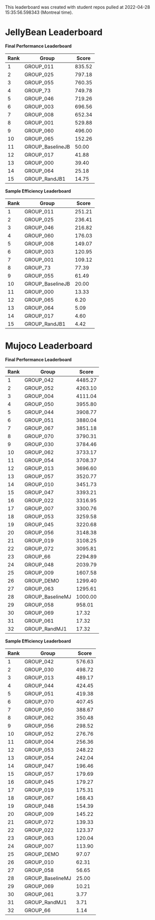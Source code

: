 This leaderboard was created with student repos pulled at 2022-04-28 15:35:56.598343 (Montreal time).


# JellyBean Leaderboard

**Final Performance Leaderboard**

|Rank      |Group     |Score     |
|----------|----------|----------|
|1      |GROUP_011     |835.52     |
|2      |GROUP_025     |797.18     |
|3      |GROUP_055     |760.35     |
|4      |GROUP_73     |749.78     |
|5      |GROUP_046     |719.26     |
|6      |GROUP_003     |696.56     |
|7      |GROUP_008     |652.34     |
|8      |GROUP_001     |529.88     |
|9      |GROUP_060     |496.00     |
|10      |GROUP_065     |152.26     |
|11      |GROUP_BaselineJB     |50.00     |
|12      |GROUP_017     |41.88     |
|13      |GROUP_000     |39.40     |
|14      |GROUP_064     |25.18     |
|15      |GROUP_RandJB1     |14.75     |


**Sample Efficiency Leaderboard**

|Rank      |Group     |Score     |
|----------|----------|----------|
|1      |GROUP_011     |251.21     |
|2      |GROUP_025     |236.41     |
|3      |GROUP_046     |216.82     |
|4      |GROUP_060     |176.03     |
|5      |GROUP_008     |149.07     |
|6      |GROUP_003     |120.95     |
|7      |GROUP_001     |109.12     |
|8      |GROUP_73     |77.39     |
|9      |GROUP_055     |61.49     |
|10      |GROUP_BaselineJB     |20.00     |
|11      |GROUP_000     |13.33     |
|12      |GROUP_065     |6.20     |
|13      |GROUP_064     |5.09     |
|14      |GROUP_017     |4.60     |
|15      |GROUP_RandJB1     |4.42     |


# Mujoco Leaderboard

**Final Performance Leaderboard**

|Rank      |Group     |Score     |
|----------|----------|----------|
|1      |GROUP_042     |4485.27     |
|2      |GROUP_052     |4263.10     |
|3      |GROUP_004     |4111.04     |
|4      |GROUP_050     |3955.80     |
|5      |GROUP_044     |3908.77     |
|6      |GROUP_051     |3880.04     |
|7      |GROUP_067     |3851.18     |
|8      |GROUP_070     |3790.31     |
|9      |GROUP_030     |3784.46     |
|10      |GROUP_062     |3733.17     |
|11      |GROUP_054     |3708.37     |
|12      |GROUP_013     |3696.60     |
|13      |GROUP_057     |3520.77     |
|14      |GROUP_010     |3451.73     |
|15      |GROUP_047     |3393.21     |
|16      |GROUP_022     |3316.95     |
|17      |GROUP_007     |3300.76     |
|18      |GROUP_053     |3259.58     |
|19      |GROUP_045     |3220.68     |
|20      |GROUP_056     |3148.38     |
|21      |GROUP_019     |3108.25     |
|22      |GROUP_072     |3095.81     |
|23      |GROUP_66     |2294.89     |
|24      |GROUP_048     |2039.79     |
|25      |GROUP_009     |1607.58     |
|26      |GROUP_DEMO     |1299.40     |
|27      |GROUP_063     |1295.61     |
|28      |GROUP_BaselineMJ     |1000.00     |
|29      |GROUP_058     |958.01     |
|30      |GROUP_069     |17.32     |
|31      |GROUP_061     |17.32     |
|32      |GROUP_RandMJ1     |17.32     |


**Sample Efficiency Leaderboard**

|Rank      |Group     |Score     |
|----------|----------|----------|
|1      |GROUP_042     |576.63     |
|2      |GROUP_030     |498.72     |
|3      |GROUP_013     |489.17     |
|4      |GROUP_044     |424.45     |
|5      |GROUP_051     |419.38     |
|6      |GROUP_070     |407.45     |
|7      |GROUP_050     |388.67     |
|8      |GROUP_062     |350.48     |
|9      |GROUP_056     |298.52     |
|10      |GROUP_052     |276.76     |
|11      |GROUP_004     |256.36     |
|12      |GROUP_053     |248.22     |
|13      |GROUP_054     |242.04     |
|14      |GROUP_047     |196.46     |
|15      |GROUP_057     |179.69     |
|16      |GROUP_045     |179.27     |
|17      |GROUP_019     |175.31     |
|18      |GROUP_067     |168.43     |
|19      |GROUP_048     |154.39     |
|20      |GROUP_009     |145.22     |
|21      |GROUP_072     |139.33     |
|22      |GROUP_022     |123.37     |
|23      |GROUP_063     |120.04     |
|24      |GROUP_007     |113.90     |
|25      |GROUP_DEMO     |97.07     |
|26      |GROUP_010     |62.31     |
|27      |GROUP_058     |56.65     |
|28      |GROUP_BaselineMJ     |25.00     |
|29      |GROUP_069     |10.21     |
|30      |GROUP_061     |3.77     |
|31      |GROUP_RandMJ1     |3.71     |
|32      |GROUP_66     |1.14     |


